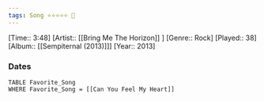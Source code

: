 ```yaml
---
tags: Song ⭐⭐⭐⭐⭐ 💛
---
```

[Time:: 3:48]
[Artist:: [[Bring Me The Horizon]] ]
[Genre:: Rock]
[Played:: 38]
[Album:: [[Sempiternal (2013)]]]
[Year:: 2013]
### Dates
````dataview
TABLE Favorite_Song
WHERE Favorite_Song = [[Can You Feel My Heart]]
````